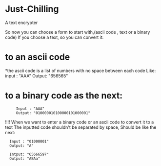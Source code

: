# Just-Chilling
A text encrypter 

So now you can choose a form to start with,(ascii code , text or a binary code) 
If you choose a text, so you can convert it:
# to an ascii code
  *the ascii code is a list of numbers with no space between each code
  Like:  
         input : "AAA"
         Output: "656565"

# to a binary code as the next:

         Input : "AAA"
         Output: "010000010100000101000001"

!!!! 
  When we want to enter a binary code or an ascii code to convert it to a text
  The inputted code shouldn't be separated by space,
  Should be like the next:

      Input : "01000001"
      Output: "A"

      Intput: "65666597"
      Output: "ABAa"
